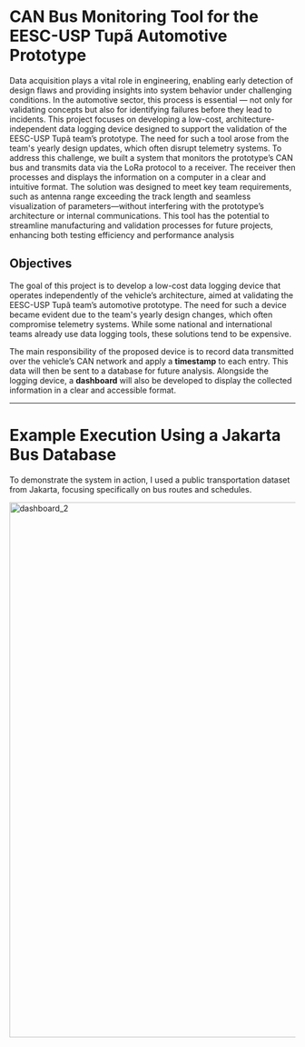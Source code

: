 # CAN Bus Monitoring Tool for the EESC-USP Tupã Automotive Prototype

Data acquisition plays a vital role in engineering, enabling early detection of design flaws and providing insights into system behavior under challenging conditions. In the automotive sector, this process is essential — not only for validating concepts but also for identifying failures before they lead to incidents.
This project focuses on developing a low-cost, architecture-independent data logging device designed to support the validation of the EESC-USP Tupã team’s prototype. The need for such a tool arose from the team's yearly design updates, which often disrupt telemetry systems.
To address this challenge, we built a system that monitors the prototype’s CAN bus and transmits data via the LoRa protocol to a receiver. The receiver then processes and displays the information on a computer in a clear and intuitive format. The solution was designed to meet key team requirements, such as antenna range exceeding the track length and seamless visualization of parameters—without interfering with the prototype’s architecture or internal communications.
This tool has the potential to streamline manufacturing and validation processes for future projects, enhancing both testing efficiency and performance analysis

## Objectives
The goal of this project is to develop a low-cost data logging device that operates independently of the vehicle’s architecture, aimed at validating the EESC-USP Tupã team’s automotive prototype. The need for such a device became evident due to the team's yearly design changes, which often compromise telemetry systems. While some national and international teams already use data logging tools, these solutions tend to be expensive.

The main responsibility of the proposed device is to record data transmitted over the vehicle’s CAN network and apply a __timestamp__ to each entry. This data will then be sent to a database for future analysis. Alongside the logging device, a __dashboard__ will also be developed to display the collected information in a clear and accessible format.

---

# Example Execution Using a Jakarta Bus Database
To demonstrate the system in action, I used a public transportation dataset from Jakarta, focusing specifically on bus routes and schedules. 

<img width="961" height="942" alt="dashboard_2" src="https://github.com/user-attachments/assets/1c38b56e-a838-42be-b57e-6a5314c15b97" />

